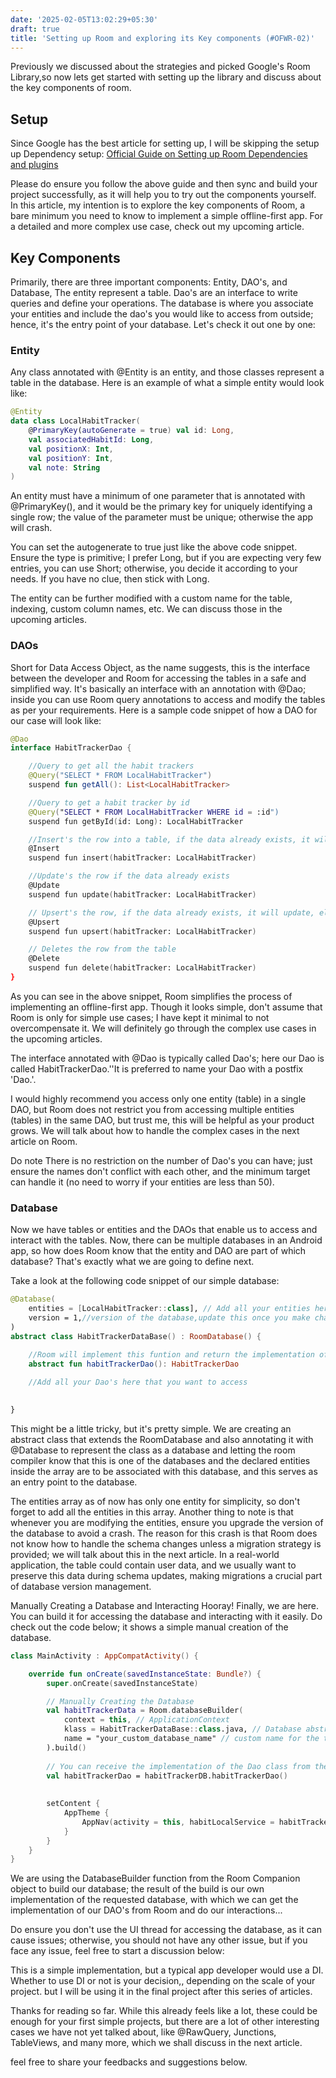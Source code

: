 ```yaml
---
date: '2025-02-05T13:02:29+05:30' 
draft: true
title: 'Setting up Room and exploring its Key components (#OFWR-02)'
---
```


Previously we discussed about the strategies and picked Google's Room Library,so now lets get started with setting up the library and discuss about the key components of room.

## Setup

Since Google has the best article for setting up, I will be skipping the setup up
Dependency setup: [Official Guide on Setting up Room Dependencies and plugins](https://developer.android.com/jetpack/androidx/releases/room)

Please do ensure you follow the above guide and then sync and build your project successfully, as it will help you to try out the components yourself. In this article, my intention is to explore the key components of Room, a bare minimum you need to know to implement a simple offline-first app. For a detailed and more complex use case, check out my upcoming article.

## Key Components

Primarily, there are three important components: Entity, DAO's, and Database, The entity represent a table. Dao's are an interface to write queries and define your operations. The database is where you associate your entities and include the dao's you would like to access from outside; hence, it's the entry point of your database. Let's check it out one by one:

### Entity

Any class annotated with @Entity is an entity, and those classes represent a table in the database. Here is an example of what a simple entity would look like:

```kotlin
@Entity
data class LocalHabitTracker(
    @PrimaryKey(autoGenerate = true) val id: Long,
    val associatedHabitId: Long,
    val positionX: Int,
    val positionY: Int,
    val note: String
)
```

An entity must have a minimum of one parameter that is annotated with @PrimaryKey(), and it would be the primary key for uniquely identifying a single row; the value of the parameter must be unique; otherwise the app will crash.

You can set the autogenerate to true just like the above code snippet. Ensure the type is primitive; I prefer Long, but if you are expecting very few entries, you can use Short; otherwise, you decide it according to your needs. If you have no clue, then stick with Long.

The entity can be further modified with a custom name for the table, indexing, custom column names, etc. We can discuss those in the upcoming articles.

### DAOs

Short for Data Access Object, as the name suggests, this is the interface between the developer and Room for accessing the tables in a safe and simplified way. It's basically an interface with an annotation with @Dao; inside you can use Room query annotations to access and modify the tables as per your requirements. Here is a sample code snippet of how a DAO for our case will look like:

```kotlin
@Dao
interface HabitTrackerDao {

    //Query to get all the habit trackers
    @Query("SELECT * FROM LocalHabitTracker")
    suspend fun getAll(): List<LocalHabitTracker>

    //Query to get a habit tracker by id
    @Query("SELECT * FROM LocalHabitTracker WHERE id = :id")
    suspend fun getById(id: Long): LocalHabitTracker

    //Insert's the row into a table, if the data already exists, it will crash
    @Insert
    suspend fun insert(habitTracker: LocalHabitTracker)

    //Update's the row if the data already exists
    @Update
    suspend fun update(habitTracker: LocalHabitTracker)

    // Upsert's the row, if the data already exists, it will update, else it will insert
    @Upsert
    suspend fun upsert(habitTracker: LocalHabitTracker)

    // Deletes the row from the table
    @Delete
    suspend fun delete(habitTracker: LocalHabitTracker)
}
```

As you can see in the above snippet, Room simplifies the process of implementing an offline-first app. Though it looks simple, don't assume that Room is only for simple use cases; I have kept it minimal to not overcompensate it. We will definitely go through the complex use cases in the upcoming articles.

The interface annotated with @Dao is typically called Dao's; here our Dao is called HabitTrackerDao.''It is preferred to name your Dao with a postfix 'Dao.'.

I would highly recommend you access only one entity (table) in a single DAO, but Room does not restrict you from accessing multiple entities (tables) in the same DAO, but trust me, this will be helpful as your product grows. We will talk about how to handle the complex cases in the next article on Room.

 Do note There is no restriction on the number of Dao's you can have; just ensure the names don't conflict with each other, and the minimum target can handle it (no need to worry if your entities are less than 50).

### Database

Now we have tables or entities and the DAOs that enable us to access and interact with the tables. Now, there can be multiple databases in an Android app, so how does Room know that the entity and DAO are part of which database? That's exactly what we are going to define next.

Take a look at the following code snippet of our simple database:

```kotlin
@Database(
    entities = [LocalHabitTracker::class], // Add all your entities here
    version = 1,//version of the database,update this once you make changes to the schema(Entity) of the database
)
abstract class HabitTrackerDataBase() : RoomDatabase() {

    //Room will implement this funtion and return the implementation of this dao
    abstract fun habitTrackerDao(): HabitTrackerDao
   
    //Add all your Dao's here that you want to access

    
}
```

This might be a little tricky, but it's pretty simple. We are creating an abstract class that extends the RoomDatabase and also annotating it with @Database to represent the class as a database and letting the room compiler know that this is one of the databases and the declared entities inside the array are to be associated with this database, and this serves as an entry point to the database.

The entities array as of now has only one entity for simplicity, so don't forget to add all the entities in this array. Another thing to note is that whenever you are modifying the entities, ensure you upgrade the version of the database to avoid a crash. The reason for this crash is that Room does not know how to handle the schema changes unless a migration strategy is provided; we will talk about this in the next article. In a real-world application, the table could contain user data, and we usually want to preserve this data during schema updates, making migrations a crucial part of database version management.

Manually Creating a Database and Interacting
Hooray! Finally, we are here. You can build it for accessing the database and interacting with it easily. Do check out the code below; it shows a simple manual creation of the database. 

```kotlin
class MainActivity : AppCompatActivity() {

    override fun onCreate(savedInstanceState: Bundle?) {
        super.onCreate(savedInstanceState)

        // Manually Creating the Database
        val habitTrackerData = Room.databaseBuilder(
            context = this, // ApplicationContext
            klass = HabitTrackerDataBase::class.java, // Database abstract class
            name = "your_custom_database_name" // custom name for the table
        ).build() 
        
        // You can receive the implementation of the Dao class from the database object
        val habitTrackerDao = habitTrackerDB.habitTrackerDao()
        
       
        setContent {
            AppTheme {
                AppNav(activity = this, habitLocalService = habitTrackerDao)
            }
        }
    }
}
```

We are using the DatabaseBuilder function from the Room Companion object to build our database; the result of the build is our own implementation of the requested database, with which we can get the implementation of our DAO's from Room and do our interactions... 

Do ensure you don't use the UI thread for accessing the database, as it can cause issues; otherwise, you should not have any other issue, but if you face any issue, feel free to start a discussion below:

This is a simple implementation, but a typical app developer would use a DI. Whether to use DI or not is your decision,, depending on the scale of your project. but I will be using it in the final project after this series of articles.

Thanks for reading so far. While this already feels like a lot, these could be enough for your first simple projects, but there are a lot of other interesting cases we have not yet talked about, like @RawQuery, Junctions, TableViews, and many more, which we shall discuss in the next article.

feel free to share your feedbacks and suggestions below.